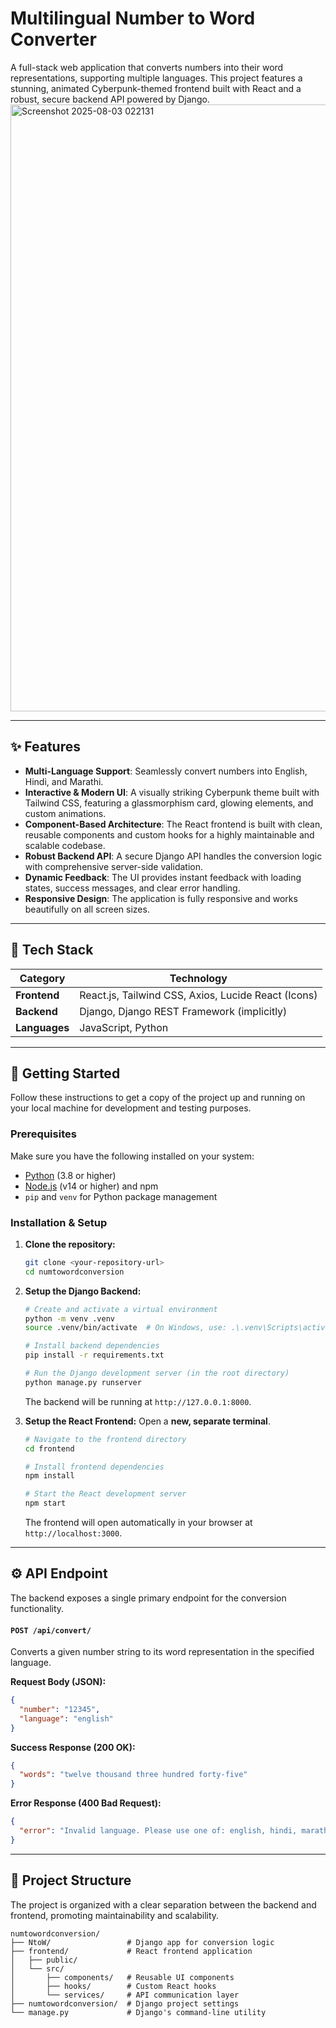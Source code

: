 # Multilingual Number to Word Converter

A full-stack web application that converts numbers into their word representations, supporting multiple languages. This project features a stunning, animated Cyberpunk-themed frontend built with React and a robust, secure backend API powered by Django.
<img width="1914" height="971" alt="Screenshot 2025-08-03 022131" src="https://github.com/user-attachments/assets/a7c05c5f-e27f-4eb5-933e-0f40741e070c" />

---

## ✨ Features

- **Multi-Language Support**: Seamlessly convert numbers into English, Hindi, and Marathi.
- **Interactive & Modern UI**: A visually striking Cyberpunk theme built with Tailwind CSS, featuring a glassmorphism card, glowing elements, and custom animations.
- **Component-Based Architecture**: The React frontend is built with clean, reusable components and custom hooks for a highly maintainable and scalable codebase.
- **Robust Backend API**: A secure Django API handles the conversion logic with comprehensive server-side validation.
- **Dynamic Feedback**: The UI provides instant feedback with loading states, success messages, and clear error handling.
- **Responsive Design**: The application is fully responsive and works beautifully on all screen sizes.

---

## 🚀 Tech Stack

| Category      | Technology                                                              |
|---------------|-------------------------------------------------------------------------|
| **Frontend**  | React.js, Tailwind CSS, Axios, Lucide React (Icons)                     |
| **Backend**   | Django, Django REST Framework (implicitly)                              |
| **Languages** | JavaScript, Python                                                      |

---

## 🏁 Getting Started

Follow these instructions to get a copy of the project up and running on your local machine for development and testing purposes.

### Prerequisites

Make sure you have the following installed on your system:
- [Python](https://www.python.org/downloads/) (3.8 or higher)
- [Node.js](https://nodejs.org/) (v14 or higher) and npm
- `pip` and `venv` for Python package management

### Installation & Setup

1.  **Clone the repository:**
    ```sh
    git clone <your-repository-url>
    cd numtowordconversion
    ```

2.  **Setup the Django Backend:**
    ```sh
    # Create and activate a virtual environment
    python -m venv .venv
    source .venv/bin/activate  # On Windows, use: .\.venv\Scripts\activate

    # Install backend dependencies
    pip install -r requirements.txt

    # Run the Django development server (in the root directory)
    python manage.py runserver
    ```
    The backend will be running at `http://127.0.0.1:8000`.

3.  **Setup the React Frontend:**
    Open a **new, separate terminal**.
    ```sh
    # Navigate to the frontend directory
    cd frontend

    # Install frontend dependencies
    npm install

    # Start the React development server
    npm start
    ```
    The frontend will open automatically in your browser at `http://localhost:3000`.

---

## ⚙️ API Endpoint

The backend exposes a single primary endpoint for the conversion functionality.

#### `POST /api/convert/`

Converts a given number string to its word representation in the specified language.

**Request Body (JSON):**
```json
{
  "number": "12345",
  "language": "english"
}
```

**Success Response (200 OK):**
```json
{
  "words": "twelve thousand three hundred forty-five"
}
```

**Error Response (400 Bad Request):**
```json
{
  "error": "Invalid language. Please use one of: english, hindi, marathi."
}
```

---

## 📂 Project Structure

The project is organized with a clear separation between the backend and frontend, promoting maintainability and scalability.

```
numtowordconversion/
├── NtoW/                 # Django app for conversion logic
├── frontend/             # React frontend application
│   ├── public/
│   └── src/
│       ├── components/   # Reusable UI components
│       ├── hooks/        # Custom React hooks
│       └── services/     # API communication layer
├── numtowordconversion/  # Django project settings
└── manage.py             # Django's command-line utility
```
